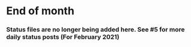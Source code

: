 # End of month

### Status files are no longer being added here. See #5 for more daily status posts (For February 2021)
